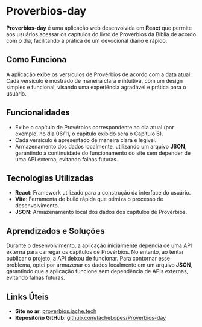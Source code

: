 # **Proverbios-day**

**Proverbios-day** é uma aplicação web desenvolvida em **React** que permite aos usuários acessar os capítulos do livro de Provérbios da Bíblia de acordo com o dia, facilitando a prática de um devocional diário e rápido.

## **Como Funciona**

A aplicação exibe os versículos de Provérbios de acordo com a data atual. Cada versículo é mostrado de maneira clara e intuitiva, com um design simples e funcional, visando uma experiência agradável e prática para o usuário.

## **Funcionalidades**

- Exibe o capítulo de Provérbios correspondente ao dia atual (por exemplo, no dia 06/11, o capítulo exibido será o Capítulo 6).
- Cada versículo é apresentado de maneira clara e legível.
- Armazenamento dos dados localmente, utilizando um arquivo **JSON**, garantindo a continuidade do funcionamento do site sem depender de uma API externa, evitando falhas futuras.

## **Tecnologias Utilizadas**

- **React**: Framework utilizado para a construção da interface do usuário.
- **Vite**: Ferramenta de build rápida que otimiza o processo de desenvolvimento.
- **JSON**: Armazenamento local dos dados dos capítulos de Provérbios.


## **Aprendizados e Soluções**

Durante o desenvolvimento, a aplicação inicialmente dependia de uma API externa para carregar os capítulos de Provérbios. No entanto, ao tentar publicar o projeto, a API deixou de funcionar. Para contornar esse problema, optei por armazenar os dados localmente em um arquivo **JSON**, garantindo que a aplicação funcione sem dependência de APIs externas, evitando falhas futuras.


## **Links Úteis**

- **Site no ar**: [proverbios.iache.tech](https://proverbios.iache.tech)
- **Repositório GitHub**: [github.com/IacheLopes/Proverbios-day](https://github.com/IacheLopes/Proverbios-day)
